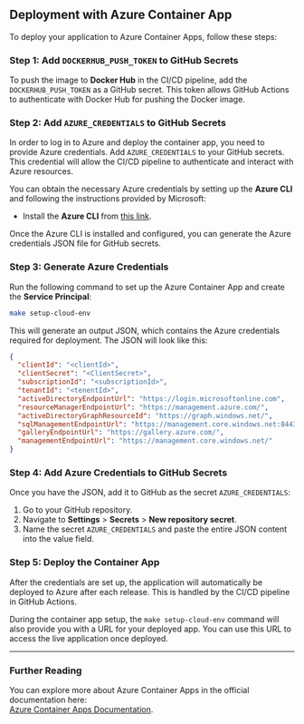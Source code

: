 ## Deployment with Azure Container App

To deploy your application to Azure Container Apps, follow these steps:

### Step 1: Add `DOCKERHUB_PUSH_TOKEN` to GitHub Secrets
To push the image to **Docker Hub** in the CI/CD pipeline, add the `DOCKERHUB_PUSH_TOKEN` as a GitHub secret. This token allows GitHub Actions to authenticate with Docker Hub for pushing the Docker image.

### Step 2: Add `AZURE_CREDENTIALS` to GitHub Secrets
In order to log in to Azure and deploy the container app, you need to provide Azure credentials. Add `AZURE_CREDENTIALS` to your GitHub secrets. This credential will allow the CI/CD pipeline to authenticate and interact with Azure resources.

You can obtain the necessary Azure credentials by setting up the **Azure CLI** and following the instructions provided by Microsoft:

- Install the **Azure CLI** from [this link](https://learn.microsoft.com/en-us/cli/azure/install-azure-cli).

Once the Azure CLI is installed and configured, you can generate the Azure credentials JSON file for GitHub secrets.

### Step 3: Generate Azure Credentials

Run the following command to set up the Azure Container App and create the **Service Principal**:

```bash
make setup-cloud-env
```

This will generate an output JSON, which contains the Azure credentials required for deployment. The JSON will look like this:

```json
{
  "clientId": "<clientId>",
  "clientSecret": "<ClientSecret>",
  "subscriptionId": "<subscriptionId>",
  "tenantId": "<tenentId>",
  "activeDirectoryEndpointUrl": "https://login.microsoftonline.com",
  "resourceManagerEndpointUrl": "https://management.azure.com/",
  "activeDirectoryGraphResourceId": "https://graph.windows.net/",
  "sqlManagementEndpointUrl": "https://management.core.windows.net:8443/",
  "galleryEndpointUrl": "https://gallery.azure.com/",
  "managementEndpointUrl": "https://management.core.windows.net/"
}
```

### Step 4: Add Azure Credentials to GitHub Secrets
Once you have the JSON, add it to GitHub as the secret `AZURE_CREDENTIALS`:

1. Go to your GitHub repository.
2. Navigate to **Settings** > **Secrets** > **New repository secret**.
3. Name the secret `AZURE_CREDENTIALS` and paste the entire JSON content into the value field.

### Step 5: Deploy the Container App

After the credentials are set up, the application will automatically be deployed to Azure after each release. This is handled by the CI/CD pipeline in GitHub Actions.

During the container app setup, the `make setup-cloud-env` command will also provide you with a URL for your deployed app. You can use this URL to access the live application once deployed.

---

### Further Reading
You can explore more about Azure Container Apps in the official documentation here:  
[Azure Container Apps Documentation](https://learn.microsoft.com/en-us/azure/container-apps/github-actions).
